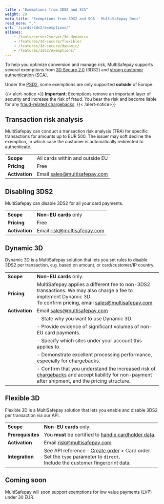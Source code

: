```yaml
---
title : "Exemptions from 3DS2 and SCA"
weight: 20
meta_title: "Exemptions from 3DS2 and SCA - MultiSafepay Docs"
read_more: "."
url: '/cards/3ds2/exemptions/'
aliases:
    - /tools/server2server/3d-dynamics
    - /features/3d-secure/flexible/
    - /features/3d-secure/dynamic/
    - /features/3ds2/exemptions/
---
```


To help you optimize conversion and manage risk, MultiSafepay supports several exemptions from [3D Secure 2.0](/features/3d-secure/about/) (3DS2) and [strong customer authentication](/payment-regulations/psd2/) (SCA).

Under the [PSD2](/payment-regulations/psd2/), some exemptions are only supported **outside** of Europe.

{{< alert-notice >}} **Important:** Exemptions remove an important layer of security and increase the risk of fraud. You bear the risk and become liable for any [fraud-related chargebacks](/chargebacks/). {{< /alert-notice>}}

## Transaction risk analysis

MultiSafepay can conduct a transaction risk analysis (TRA) for specific transactions for amounts up to EUR&nbsp;500. The issuer may soft decline the exemption, in which case the customer is automatically redirected to authenticate. 

| | |
|---|---|
| **Scope** | All cards within and outside EU  |
| **Pricing** | Free |
| **Activation** | Email <sales@multisafepay.com> |

## Disabling 3DS2
MultiSafepay can disable 3DS2 for all your card payments.   

| | |
|---|---|
| **Scope** | **Non-EU cards** only |
| **Pricing** | Free |
| **Activation** | Email risk@multisafepay.com |

## Dynamic 3D

Dynamic 3D is a MultiSafepay solution that lets you set rules to disable 3DS2 per transaction, e.g. based on amount, or card/customer/IP country.

| | |
|---|---|
| **Scope** | **Non-EU cards** only. |
| **Pricing** | MultiSafepay applies a different fee to non-3DS2 transactions. We&nbsp;may also charge a fee to implement Dynamic 3D. <br>To confirm pricing, email <sales@multisafepay.com> |
| **Activation** | Email <sales@multisafepay.com> |
| | - State why you want to use Dynamic 3D. |
| | - Provide evidence of significant volumes of non-EU card payments. |
| | - Specify which sites under your account this applies to. |
| | - Demonstrate excellent processing performance, especially for chargebacks. |
| | - Confirm that you understand the increased risk of [chargebacks](/chargebacks/) and accept liability for non-payment after shipment, and the pricing structure. |

## Flexible 3D 

Flexible 3D is a MultiSafepay solution that lets you enable and disable 3DS2 per transaction via our API. 

| | |
|---|---|
| **Scope** | **Non-EU cards** only. |
| **Prerequisites** | You **must** be certified to [handle cardholder data](/features/handling-cardholder-data/). |
| **Activation** | Email risk@multisafepay.com |
| **Integration** | See API reference – [Create order](https://docs-api.multisafepay.com/reference/createorder) > Card order. <br> Set the `type` parameter to `direct`. <br> Include the customer fingerprint data. |

## Coming soon

MultiSafepay will soon support exemptions for low value payments (LVP) under 30&nbsp;EUR.